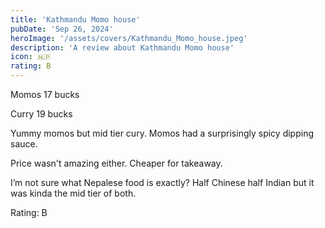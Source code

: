 ```yaml
---
title: 'Kathmandu Momo house'
pubDate: 'Sep 26, 2024'
heroImage: '/assets/covers/Kathmandu_Momo_house.jpeg'
description: 'A review about Kathmandu Momo house'
icon: 🇳🇵
rating: B
---
```


Momos 17 bucks

Curry 19 bucks

Yummy momos but mid tier cury. Momos had a surprisingly spicy dipping sauce.

Price wasn't amazing either. Cheaper for takeaway.

I’m not sure what Nepalese food is exactly? Half Chinese half Indian but it was kinda the mid tier of both.

Rating: B
